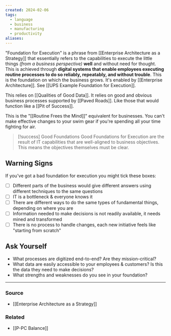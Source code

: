 ```yaml
---
created: 2024-02-06
tags:
  - language
  - business
  - manufacturing
  - productivity
aliases:
---
```

"Foundation for Execution" is a phrase from [[Enterprise Architecture as a Strategy]] that essentially refers to the capabilities to execute the little things *(from a business perspective)* **well** and without need for thought. This is achieved through **digital systems that enable employees executing routine processes to do so reliably, repeatably, and without trouble**. This is the foundation on which the business grows. It's enabled by [[Enterprise Architecture]]. See [[UPS Example Foundation for Execution]].

This relies on [[Qualities of Good Data]]. It relies on good and obvious business processes supported by [[Paved Roads]]. Like those that would function like a [[Pit of Success]].

This is the "[[Routine Frees the Mind]]" equivalent for businesses. You can't make effective changes to your swim gear if you're spending all your time fighting for air. 

> [!success] Good Foundations
> Good Foundations for Execution are the result of IT capabilities that are well-aligned to business objectives. This means the objectives themselves must be clear.
 
## Warning Signs
If you've got a bad foundation for execution you might tick these boxes:

- [ ] Different parts of the business would give different answers using different techniques to the same questions
- [ ] IT is a bottleneck & everyone knows it
- [ ] There are different ways to do the same types of fundamental things, depending on where you are
- [ ] Information needed to make decisions is not readily available, it needs mined and transformed
- [ ] There is no process to handle changes, each new initiative feels like "starting from scratch"

## Ask Yourself
- What processes are digitized end-to-end? Are they mission-critical?
- What data are easily accessible to your employees & customers? Is this the data they need to make decisions?
- What strengths and weaknesses do you see in your foundation?
****
### Source
- [[Enterprise Architecture as a Strategy]]

### Related
- [[P-PC Balance]]
